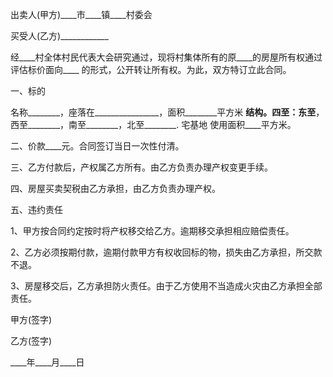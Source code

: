 
 


出卖人(甲方)____市____镇____村委会


买受人(乙方)____________


经____村全体村民代表大会研究通过，现将村集体所有的原____的房屋所有权通过评估标价面向____ 的形式，公开转让所有权。为此，双方特订立此合同。


一、标的


名称________，座落在________________，面积________平方米 ________结构。四至：东至________，西至________，南至________，北至________.
宅基地
使用面积____平方米。


二、价款____元。合同签订当日一次性付清。


三、乙方付款后，产权属乙方所有。由乙方负责办理产权变更手续。


四、房屋买卖契税由乙方承担，由乙方负责办理产权。


五、违约责任


1、甲方按合同约定按时将产权移交给乙方。逾期移交承担相应赔偿责任。


2、乙方必须按期付款，逾期付款甲方有权收回标的物，损失由乙方承担，所交款不退。


3、房屋移交后，乙方承担防火责任。由于乙方使用不当造成火灾由乙方承担全部责任。


甲方(签字)


乙方(签字)


____年____月____日




 


 

 
 
 
 
 
  


  
 

  


  


  
 
 
 
 

